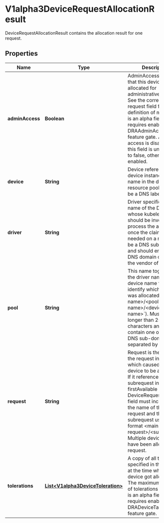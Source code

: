

# V1alpha3DeviceRequestAllocationResult

DeviceRequestAllocationResult contains the allocation result for one request.
## Properties

Name | Type | Description | Notes
------------ | ------------- | ------------- | -------------
**adminAccess** | **Boolean** | AdminAccess indicates that this device was allocated for administrative access. See the corresponding request field for a definition of mode.  This is an alpha field and requires enabling the DRAAdminAccess feature gate. Admin access is disabled if this field is unset or set to false, otherwise it is enabled. |  [optional]
**device** | **String** | Device references one device instance via its name in the driver&#39;s resource pool. It must be a DNS label. | 
**driver** | **String** | Driver specifies the name of the DRA driver whose kubelet plugin should be invoked to process the allocation once the claim is needed on a node.  Must be a DNS subdomain and should end with a DNS domain owned by the vendor of the driver. | 
**pool** | **String** | This name together with the driver name and the device name field identify which device was allocated (&#x60;&lt;driver name&gt;/&lt;pool name&gt;/&lt;device name&gt;&#x60;).  Must not be longer than 253 characters and may contain one or more DNS sub-domains separated by slashes. | 
**request** | **String** | Request is the name of the request in the claim which caused this device to be allocated. If it references a subrequest in the firstAvailable list on a DeviceRequest, this field must include both the name of the main request and the subrequest using the format &lt;main request&gt;/&lt;subrequest&gt;.  Multiple devices may have been allocated per request. | 
**tolerations** | [**List&lt;V1alpha3DeviceToleration&gt;**](V1alpha3DeviceToleration.md) | A copy of all tolerations specified in the request at the time when the device got allocated.  The maximum number of tolerations is 16.  This is an alpha field and requires enabling the DRADeviceTaints feature gate. |  [optional]




